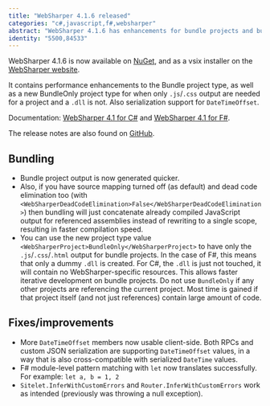 ```yaml
---
title: "WebSharper 4.1.6 released"
categories: "c#,javascript,f#,websharper"
abstract: "WebSharper 4.1.6 has enhancements for bundle projects and bug fixes"
identity: "5500,84533"
---
```

WebSharper 4.1.6 is now available on [NuGet](https://www.nuget.org/packages/websharper), and as a vsix installer on the [WebSharper website](http://websharper.com/downloads).

It contains performance enhancements to the Bundle project type, as well as a new BundleOnly project type for when only `.js`/`.css` output are needed for a project and a `.dll` is not. Also serialization support for `DateTimeOffset`.

Documentation: [WebSharper 4.1 for C#](http://developers-test.websharper.io/docs/v4.1/cs) and [WebSharper 4.1 for F#](http://developers-test.websharper.io/docs/v4.1/fs).

The release notes are also found on [GitHub](https://github.com/dotnet-websharper/websharper/releases/tag/4.1.6.207).

## Bundling 

* Bundle project output is now generated quicker.
* Also, if you have source mapping turned off (as default) and dead code elimination too (with `<WebSharperDeadCodeElimination>False</WebSharperDeadCodeElimination>`) then bundling will just concatenate already compiled JavaScript output for referenced assemblies instead of rewriting to a single scope, resulting in faster compilation speed.
* You can use the new project type value `<WebSharperProject>BundleOnly</WebSharperProject>` to have only the `.js`/`.css`/`.html` output for bundle projects. In the case of F#, this means that only a dummy `.dll` is created. For C#, the `.dll` is just not touched, it will contain no WebSharper-specific resources. This allows faster iterative development on bundle projects. Do not use `BundleOnly` if any other projects are referencing the current project. Most time is gained if that project itself (and not just references) contain large amount of code.

## Fixes/improvements

* More `DateTimeOffset` members now usable client-side. Both RPCs and custom JSON serialization are supporting `DateTimeOffset` values, in a way that is also cross-compatible with serialized `DateTime` values.
* F# module-level pattern matching with `let` now translates successfully. For example: `let a, b = 1, 2`
* `Sitelet.InferWithCustomErrors` and `Router.InferWithCustomErrors` work as intended (previously was throwing a null exception).
